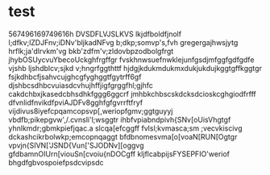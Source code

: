 # test
567496169749616h
DVSDFLVJSLKVS
lkjdfboldfjnolf
l;dfkv;lZDJFnv;iDNv'bljkadNFvg
b;dkp;somvp's,fvh
gregergajhwsjytg
hrflk;ja'dlrvkm'vg
bkb'zdfm'v;zldovbpzodbolgfrgt
jhybOSUycvuYbecoUckghfrgffgr
fvskhnwsuefnwklejunfgsdjmfggfgdfgdfe
vjshb ljshdblcv;sjkd v;hngrfggthttf
hjdgjkdukmdukmxdukjukdujkggtgffkggtgr
fsjkdhbcfjsahvcujghcgfyghggtfgytrff6gf
djshbcsdhbcvuiasdcvhujhffjigfgrggfhl;gjhfc
cakdchbxjkasedcbhsdhkfggg6ggcrf
jmhbkchbscskdcksdcioskcghgiodfrfff
dfvnlidfnvikdfpviAJDFv8gghfgfgvrrftfryf
vijdivus8iyefcpqamcopsvp[,weriopfgmv;ggtguyyj
vbdfb;pikepgvw',/.cvnsli'l;wsggtr
ihbfvpiabndpivh{SNv[oUisVhgtgf
yhnlkmdr;gbmkpiefjqac.a slcqa[efcggff
fvlsl;kvmasca;sm ;vecvkiscivg
dckashcikrbolwkp;emcopnqaggt
bfdbnomesvma[o[voaN[RUN[Ogtgr
vpvjn{SIVN['JSND{Vun['SJODNv][oggvg
gfdbamnOIUrn[viouSn[cvoiu{nDOCgff
kljflcabpijsFYSEPFIO'weriof
bhgdfgbvospoiefpsdcvipsdc
